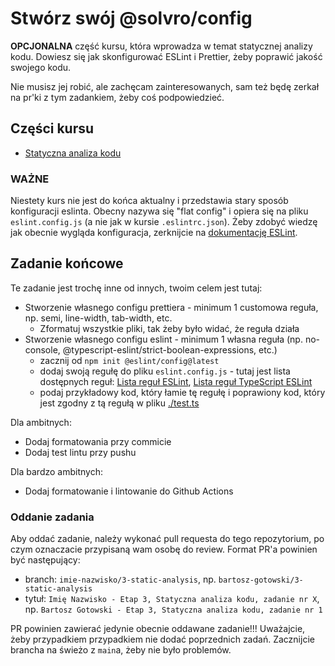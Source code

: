 # Stwórz swój @solvro/config

**OPCJONALNA** część kursu, która wprowadza w temat statycznej analizy kodu. Dowiesz się jak skonfigurować ESLint i Prettier, żeby poprawić jakość swojego kodu.

Nie musisz jej robić, ale zachęcam zainteresowanych, sam też będę zerkał na pr'ki z tym zadankiem, żeby coś podpowiedzieć.

## Części kursu

- [Statyczna analiza kodu](https://drive.google.com/drive/folders/1PBNYXeO3DjcfDJdLjJNCDuriwcPSpStH?usp=drive_link)

### WAŻNE

Niestety kurs nie jest do końca aktualny i przedstawia stary sposób konfiguracji eslinta. Obecny nazywa się "flat config" i opiera się na pliku `eslint.config.js` (a nie jak w kursie `.eslintrc.json`). Żeby zdobyć wiedzę jak obecnie wygląda konfiguracja, zerknijcie na [dokumentację ESLint](https://eslint.org/docs/latest/use/getting-started).

## Zadanie końcowe

Te zadanie jest trochę inne od innych, twoim celem jest tutaj:

- Stworzenie własnego configu prettiera - minimum 1 customowa reguła, np. semi, line-width, tab-width, etc.
  - Zformatuj wszystkie pliki, tak żeby było widać, że reguła działa
- Stworzenie własnego configu eslint - minimum 1 własna reguła (np. no-console, @typescript-eslint/strict-boolean-expressions, etc.)
  - zacznij od `npm init @eslint/config@latest`
  - dodaj swoją regułę do pliku `eslint.config.js` - tutaj jest lista dostępnych reguł: [Lista reguł ESLint](https://eslint.org/docs/latest/rules/), [Lista reguł TypeScript ESLint](https://typescript-eslint.io/rules/)
  - podaj przykładowy kod, który łamie tę regułę i poprawiony kod, który jest zgodny z tą regułą w pliku [./test.ts](./test.ts)

Dla ambitnych:

- Dodaj formatowania przy commicie
- Dodaj test lintu przy pushu

Dla bardzo ambitnych:

- Dodaj formatowanie i lintowanie do Github Actions

### Oddanie zadania

Aby oddać zadanie, należy wykonać pull requesta do tego repozytorium, po czym oznaczacie przypisaną wam osobę do review. Format PR'a powinien być następujący:

- branch: `imie-nazwisko/3-static-analysis`, np. `bartosz-gotowski/3-static-analysis`
- tytuł: `Imię Nazwisko - Etap 3, Statyczna analiza kodu, zadanie nr X`, np. `Bartosz Gotowski - Etap 3, Statyczna analiza kodu, zadanie nr 1`

PR powinien zawierać jedynie obecnie oddawane zadanie!!! Uważajcie, żeby przypadkiem przypadkiem nie dodać poprzednich zadań. Zacznijcie brancha na świeżo z `main`a, żeby nie było problemów.
